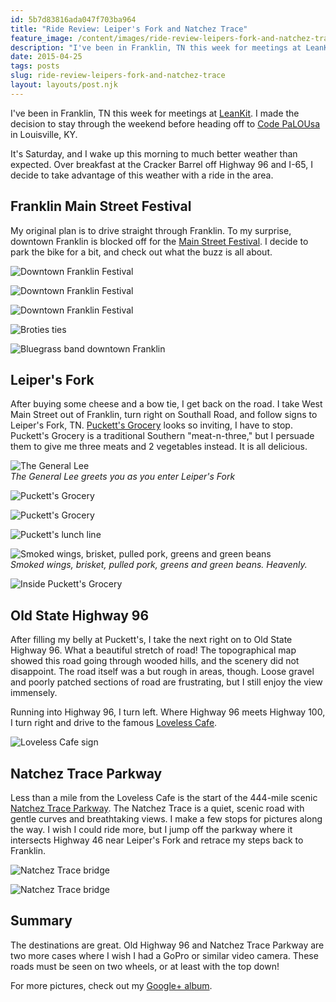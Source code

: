 ```yaml
---
id: 5b7d83816ada047f703ba964
title: "Ride Review: Leiper's Fork and Natchez Trace"
feature_image: /content/images/ride-review-leipers-fork-and-natchez-trace/IMG_6126.jpg
description: "I've been in Franklin, TN this week for meetings at LeanKit. I made the decision to stay through the weekend before heading off to Code…"
date: 2015-04-25
tags: posts
slug: ride-review-leipers-fork-and-natchez-trace
layout: layouts/post.njk
---
```


I've been in Franklin, TN this week for meetings at [LeanKit](http://leankit.com). I made the decision to stay through the weekend before heading off to [Code PaLOUsa](http://codepalousa.com/) in Louisville, KY.

It's Saturday, and I wake up this morning to much better weather than expected. Over breakfast at the Cracker Barrel off Highway 96 and I-65, I decide to take advantage of this weather with a ride in the area.

## Franklin Main Street Festival

My original plan is to drive straight through Franklin. To my surprise, downtown Franklin is blocked off for the [Main Street Festival](http://historicfranklin.com/events/event/main-street-festival/). I decide to park the bike for a bit, and check out what the buzz is all about.

![Downtown Franklin Festival](/content/images/ride-review-leipers-fork-and-natchez-trace/IMG_6113.jpg)

![Downtown Franklin Festival](/content/images/ride-review-leipers-fork-and-natchez-trace/IMG_6117.jpg)

![Downtown Franklin Festival](/content/images/ride-review-leipers-fork-and-natchez-trace/IMG_6118.jpg)

![Broties ties](/content/images/ride-review-leipers-fork-and-natchez-trace/IMG_6119.jpg)

![Bluegrass band downtown Franklin](/content/images/ride-review-leipers-fork-and-natchez-trace/IMG_6122.jpg)

## Leiper's Fork

After buying some cheese and a bow tie, I get back on the road. I take West Main Street out of Franklin, turn right on Southall Road, and follow signs to Leiper's Fork, TN. [Puckett's Grocery](http://www.puckettsofleipersfork.com/) looks so inviting, I have to stop. Puckett's Grocery is a traditional Southern "meat-n-three," but I persuade them to give me three meats and 2 vegetables instead. It is all delicious.

![The General Lee](/content/images/ride-review-leipers-fork-and-natchez-trace/IMG_6126.jpg)  
_The General Lee greets you as you enter Leiper's Fork_

![Puckett's Grocery](/content/images/ride-review-leipers-fork-and-natchez-trace/IMG_6134.jpg)

![Puckett's Grocery](/content/images/ride-review-leipers-fork-and-natchez-trace/IMG_6144.jpg)

![Puckett's lunch line](/content/images/ride-review-leipers-fork-and-natchez-trace/IMG_6142.jpg)

![Smoked wings, brisket, pulled pork, greens and green beans](/content/images/ride-review-leipers-fork-and-natchez-trace/IMG_6137.jpg)  
_Smoked wings, brisket, pulled pork, greens and green beans. Heavenly._

![Inside Puckett's Grocery](/content/images/ride-review-leipers-fork-and-natchez-trace/IMG_6136.jpg)

## Old State Highway 96

After filling my belly at Puckett's, I take the next right on to Old State Highway 96. What a beautiful stretch of road! The topographical map showed this road going through wooded hills, and the scenery did not disappoint. The road itself was a but rough in areas, though. Loose gravel and poorly patched sections of road are frustrating, but I still enjoy the view immensely.

Running into Highway 96, I turn left. Where Highway 96 meets Highway 100, I turn right and drive to the famous [Loveless Cafe](http://www.lovelesscafe.com/).

![Loveless Cafe sign](/content/images/ride-review-leipers-fork-and-natchez-trace/IMG_6153.jpg)

## Natchez Trace Parkway

Less than a mile from the Loveless Cafe is the start of the 444-mile scenic [Natchez Trace Parkway](http://www.nps.gov/natr/index.htm). The Natchez Trace is a quiet, scenic road with gentle curves and breathtaking views. I make a few stops for pictures along the way. I wish I could ride more, but I jump off the parkway where it intersects Highway 46 near Leiper's Fork and retrace my steps back to Franklin.

![Natchez Trace bridge](/content/images/ride-review-leipers-fork-and-natchez-trace/IMG_6157.jpg)

![Natchez Trace bridge](/content/images/ride-review-leipers-fork-and-natchez-trace/IMG_6168.jpg)

## Summary

The destinations are great. Old Highway 96 and Natchez Trace Parkway are two more cases where I wish I had a GoPro or similar video camera. These roads must be seen on two wheels, or at least with the top down!

For more pictures, check out my [Google+ album](https://plus.google.com/+DavidNealReverentGeek/posts/TXKTk4QvXeo).
